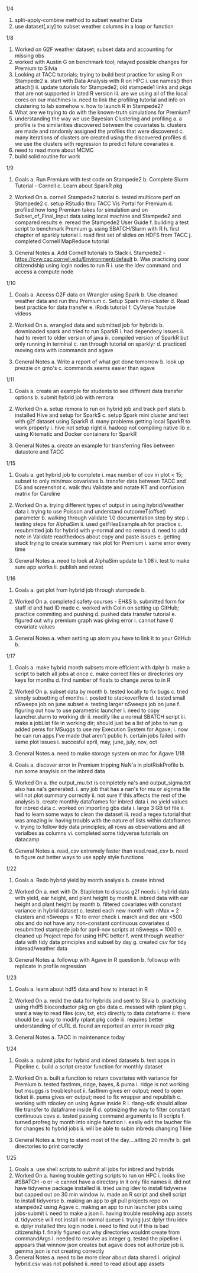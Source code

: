 1/4

1. split-apply-combine method to subset weather Data
2. use dataset[,x:y] to subset weather columns in a loop or function

1/8

1. Worked on G2F weather dataset; subset data and accounting for missing obs
2. worked with Austin G on benchmark tool; relayed possible changes for Premium to Silvia
3. Looking at TACC tutorials; trying to build best practice for using R on Stampede2
        a. start with Data Analysis with R on HPC
                i. use names() then attach()
                ii. update tutorials for Stampede2; old stampede1 links and pkgs that are not supported in lated R version
                iii. are we using all of the local cores on our machines
                iv. need to link the profiling tutorial and info on clustering to lab somehow
                v. how to launch R in Stampede2?
4. What are we trying to do with the known-truth simulations for Premium?
5. understanding the way we use Bayesian Clustering and profiling
        a. a profile is the similarities discovered between the covariates
        b. clusters are made and randomly assigned the profiles that were discovered
        c. many iterations of clusters are created using the discovered profiles
        d. we use the clusters with regression to predict future covariates
        e.
6. need to read more about MCMC
7. build solid routine for work

1/9

1. Goals
        a. Run Premium with test code on Stampede2
        b. Complete Slurm Tutorial - Cornell
        c. Learn about SparkR pkg

2. Worked On
        a. cornell Stampede2 tutorial
        b. tested multicore perf on Stampede2
        c. setup RStudio thru TACC Vis Portal for Premium
        d. profiled how long Premium takes for simulation and on Subset_of_Final_Input data
            using local machine and Stampede2 and compared results
        e. reread the Stampede2 User Guide
        f. building a test script to benchmark Premium
        g. using SBATCH/Slurm with R
        h. first chapter of sparkly tutorial
        i. read first set of slides on HDFS from TACC
        j. completed Cornell MapReduce tutorial

3. General Notes
        a. Add Cornell tutorials to Slack
                i. Stampede2 - https://cvw.cac.cornell.edu/Environment/default
        b. Was practicing poor citizendship using login nodes to run R
                i. use the idev command and access a compute node

1/10

1. Goals
        a. Access G2F data on Wrangler using Spark
        b. Use cleaned weather data and run thru Premium
        c. Setup Spark mini-cluster
        d. Read best practice for data transfer
        e. iRods tutorial
        f. CyVerse Youtube videos

2. Worked On
        a. wrangled data and submitted job for hybrids
        b. downloaded spark and tried to run SparkR
                i. had dependecy issues
                ii. had to revert to older version of java
                iii. compiled version of SparkR but only running in terminal
        c. ran through tutorial on sparklyr
        d. practiced moving data with icommands and agave



3. General Notes
        a. Write a report of what got done tomorrow
        b. look up prezzie on gmo's
        c. icommands seems easier than agave

1/11

1. Goals
        a. create an example for students to see different data transfer options
        b. submit hybrid job with remora

2. Worked On
        a. setup remora to run on hybrid job and track perf stats
        b. installed Hive and setup for Spark$
        c. setup Spark mini cluster and test with g2f dataset using SparkR
        d. many problems getting local SparkR to work properly
                i. hive not setup right
                ii. hadoop not compiling native lib
        e. using Kitematic and Docker containers for SparkR

3. General Notes
        a. create an example for transferring files between datastore and TACC

1/15

1. Goals
        a. get hybrid job to complete
                i. max number of cov in plot < 15; subset to only min/max covariates
        b. transfer data between TACC and DS and screenshot
        c. walk thru Validate and notate KT and confusion matrix for Caroline

2. Worked On
        a. trying different types of output in using hybrid/weather data
                i. trying to use Poisson and understand outcomeT(offset) parameter
        b. walking through validate 1.0 documentation step by step
                i. testing steps for AlphaSim
                ii. used getFilesExample.sh for practice
        c. resubmitted job for hybrid with y-normal and no remora
        d. need to add note in Validate readthedocs about copy and paste issues
        e. getting stuck trying to create summary risk plot for Premium
                i. same error every time

3. General Notes
        a. need to look at AlphaSim update to 1.08
                i. test to make sure app works
                ii. publish and retest

1/16

1. Goals
        a. get plot from hybrid job through stampede
        b.

2. Worked On
        a. completed safety courses - EH&S
        b. submitted form for staff id and had ID made
        c. worked with Colin on setting up GitHub; practice commiting and pushing
        d. pushed data transfer tutorial
        e. figured out why premium graph was giving error
                i. cannot have 0 covariate values


3. General Notes
        a. when setting up atom you have to link it to your GitHub
        b.

1/17

1. Goals
        a. make hybrid month subsets more efficient with dplyr
        b. make a script to batch all jobs at once
        c. make correct files or directories ory keys for months
        d. find number of floats to change zeros to in R

2. Worked On
        a. subset data by month
        b. tested locally to fix bugs
        c. tried simply subsetting of months
                i. posted to stackoverflow
        d. tested small nSweeps job on june subset
        e. testing larger nSweeps job on june
        f. figuring out how to use parametric launcher
                i. need to copy launcher.slurm to working dir
                ii. modify like a normal SBATCH script
                iii. make a jobList file in working dir; should just be a list of jobs to run
        g. added pems for MSuggs to use my Execution System for Agave;
                i. now he can run apps I've made that aren't public
        h. certain jobs failed with same plot issues
                i. succesful april, may, june, july, nov, oct

3. General Notes
        a. need to make storage system on mac for Agave
1/18

1. Goals
        a. discover error in Premium tripping NaN'a in plotRiskProfile
        b. run some anaylsis on the inbred data

2. Worked On
        a. the output_mu.txt is completely na's and output_sigma.txt also has na's generated.
                i. any job that has a nan's for mu or signma file will not plot summary correctly
                ii. not sure if this affects the rest of the analysis
        b. create monthly dataframes for inbred data
                i. no yield values for inbred data
        c. worked on importing gbs data
                i. large 3 GB txt file
                ii. had to learn some ways to clean the dataset
                iii. read a regex tutorial that was amazing
                iv. having troubls with the nature of lists within dataframes
                v. trying to follow tidy data principles; all rows as observations and all varialbes as columns
                vi. completed some tidyverse tutorials on datacamp

3. General Notes
        a. read_csv extremely faster than read.read_csv
        b. need to figure out better ways to use apply style functions

1/22

1. Goals
        a. Redo hybrid yield by month analysis
        b. create inbred

2. Worked On
        a. met with Dr. Stapleton to discuss g2f needs
                i. hybrid data with yield, ear height, and plant height by month
                ii. inbred data with ear height and plant height by month
        b. filtered covariates with constant variance in hybrid dataset
        c. tested each new month with nMax = 2 clusters and nSweeps = 10 to error check
                i. march and dec are <500 obs and do not have any non-constant continuous covariates
        d. resubmitted stampede job for april-nov scripts at nSweeps = 1000
        e. cleaned up Project repo for using HPC better
        f. went through weather data with tidy data principles and subset by day
        g. created csv for tidy inbread/weather data

3. General Notes
        a. followup with Agave in R question
        b. followup with replicate in profile regression

1/23

1. Goals
        a. learn about hdf5 data and how to interact in R

2. Worked On
        a. redid the data for hybrids and sent to Silvia
        b. practicing using rhdf5 bioconductor pkg on gbs data
        c. messed with rplant pkg
                i. want a way to read files (csv, txt, etc) directly to data dataframe
                ii. there should be a way to modify rplant pkg code
                iii. requires better understanding of cURL
        d. found an reported an error in readr pkg

3. General Notes
        a. TACC in maintenance today

1/24

1. Goals
        a. submit jobs for hybrid and inbred datasets
        b. test apps in Pipeline
        c. build a script creator function for monthly dataset

2. Worked On
        a. built a function to return covariates with variance for Premium
        b. tested fastlmm, ridge, bayes, & puma
                i. ridge is not working but msuggs is troubleshoot
                ii. fastlmm gives err output; need to open ticket
                iii. puma gives err output; need to fix wrapper and republish
        c. working with rdooley on using Agave inside R
                i. rlang-sdk should allow file transfer to dataframe inside R
        d. optmizing the way to filter constant continuous covs
        e. tested passing command arguments to R scripts
        f. turned profreg by month into single function
                i. easily edit the laucher file for changes to hybrid jobs
                ii.  will be able to subin inbreds changing 1 line


3. General Notes
        a. tring to stand most of the day....sitting 20 min/hr
        b. get directories to print correctly

1/25

1.  Goals
    a. use shell scripts to submit all jobs for inbred and hybrids
2.  Worked On
    a.  having trouble getting scripts to run on HPC
        i. looks like #SBATCH -o or -e cannot have a directory in it only file names
        ii. did not have tidyverse package installed
        iii. tried using idev to install tidyverse but capped out on 30 min window
        iv. made an R script and shell script to install tidyverse
    b.  making an app to git pull projects repo on stampede2 using Agave
    c.  making an app to run launcher jobs using jobs-submit
        i. need to make a json
        ii. having trouble resolving app assets
    d.  tidyverse will not install on normal queue
        i. trying just dplyr thru idev
    e.  dplyr installed thru login node
        i. need to find out if this is bad citizenship
    f.  finally figured out why directories wouldnt create from commandArgs
        i. needed to resolve as.integer
    g.  tested the pipeline
        i. appears that winnow json creates but agave does not authorize job
        ii. gemma json is not creating correctly
3.  General Notes
    a.  need to be more clear about data shared
        i. original hybrid.csv was not polished
        ii. need to read about app assets
